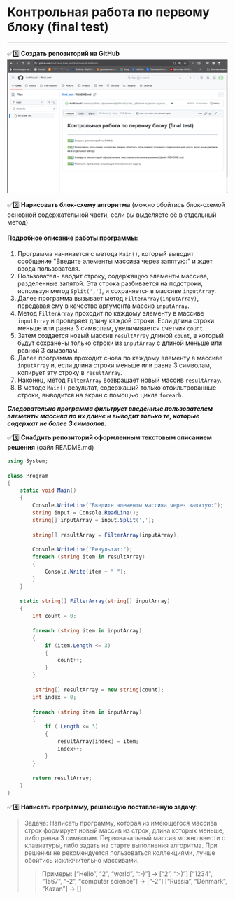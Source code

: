 # Контрольная работа по первому блоку (final test)
______

:white_check_mark::one: __Создать репозиторий на GitHub__
![подтверждение созданного репа](https://github.com/GrafClassiC/final_test/blob/main/1.png)

:white_check_mark::two: __Нарисовать блок-схему алгоритма__ (можно обойтись блок-схемой основной содержательной части, если вы выделяете её в отдельный метод)

#### Подробное описание работы программы:
1. Программа начинается с метода `Main()`, который выводит сообщение "Введите элементы массива через запятую:" и ждет ввода пользователя.
2. Пользователь вводит строку, содержащую элементы массива, разделенные запятой. Эта строка разбивается на подстроки, используя метод `Split(',')`, и сохраняется в массиве `inputArray`.
3. Далее программа вызывает метод `FilterArray(inputArray)`, передавая ему в качестве аргумента массив `inputArray`.
4. Метод `FilterArray` проходит по каждому элементу в массиве `inputArray` и проверяет длину каждой строки. Если длина строки меньше или равна 3 символам, увеличивается счетчик `count`.
5. Затем создается новый массив `resultArray` длиной `count`, в который будут сохранены только строки из `inputArray` с длиной меньше или равной 3 символам.
6. Далее программа проходит снова по каждому элементу в массиве `inputArray` и, если длина строки меньше или равна 3 символам, копирует эту строку в `resultArray`.
7. Наконец, метод `FilterArray` возвращает новый массив `resultArray`.
8. В методе `Main()` результат, содержащий только отфильтрованные строки, выводится на экран с помощью цикла `foreach`.

___Следовательно программа фильтрует введенные пользователем элементы массива по их длине и выводит только те, которые содержат не более 3 символов.___


:white_check_mark::three: __Снабдить репозиторий оформленным текстовым описанием решения__ (файл README.md)
```C#
using System;

class Program
{
    static void Main()
    {
        Console.WriteLine("Введите элементы массива через запятую:");
        string input = Console.ReadLine();
        string[] inputArray = input.Split(',');

        string[] resultArray = FilterArray(inputArray);

        Console.WriteLine("Результат:");
        foreach (string item in resultArray)
        {
            Console.Write(item + " ");
        }
    }

    static string[] FilterArray(string[] inputArray)
    {
        int count = 0;

        foreach (string item in inputArray)
        {
            if (item.Length <= 3)
            {
                count++;
            }
        }

         string[] resultArray = new string[count];
        int index = 0;

        foreach (string item in inputArray)
        {
            if (.Length <= 3)
            {
                resultArray[index] = item;
                index++;
            }
        }

        return resultArray;
    }
}
```


:white_check_mark::four: __Написать программу, решающую поставленную задачу__:
 >Задача: Написать программу, которая из имеющегося массива строк формирует новый массив из строк, длина которых меньше, либо равна 3 символам. Первоначальный массив можно ввести с клавиатуры, либо задать на старте выполнения алгоритма. При решении не рекомендуется пользоваться коллекциями, лучше обойтись исключительно массивами.
>>Примеры:
[“Hello”, “2”, “world”, “:-)”] → [“2”, “:-)”]
[“1234”, “1567”, “-2”, “computer science”] → [“-2”]
[“Russia”, “Denmark”, “Kazan”] → []